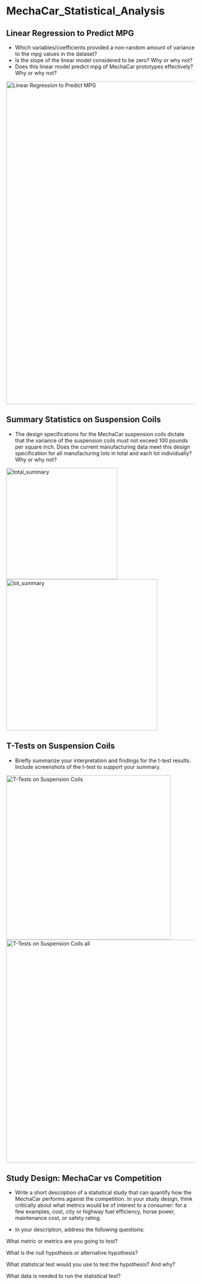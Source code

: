 # MechaCar_Statistical_Analysis

## Linear Regression to Predict MPG

- Which variables/coefficients provided a non-random amount of variance to the mpg values in the dataset?
- Is the slope of the linear model considered to be zero? Why or why not?
- Does this linear model predict mpg of MechaCar prototypes effectively? Why or why not?

<img width="862" alt="Linear Regression to Predict MPG" src="https://user-images.githubusercontent.com/95826875/162326399-48720fc9-f07f-4cbe-91a5-dde88026940a.png">


## Summary Statistics on Suspension Coils

- The design specifications for the MechaCar suspension coils dictate that the variance of the suspension coils must not exceed 100 pounds per square inch. Does the current manufacturing data meet this design specification for all manufacturing lots in total and each lot individually? Why or why not?

<img width="297" alt="total_summary" src="https://user-images.githubusercontent.com/95826875/162326437-d0c9b3ed-0d62-45c8-949d-fb388b8604a2.png">

<img width="404" alt="lot_summary" src="https://user-images.githubusercontent.com/95826875/162326447-c95ff227-4e2e-4fae-a408-5a69b78015ce.png">


## T-Tests on Suspension Coils

- Briefly summarize your interpretation and findings for the t-test results. Include screenshots of the t-test to support your summary.


<img width="439" alt="T-Tests on Suspension Coils" src="https://user-images.githubusercontent.com/95826875/162326506-c52eed5e-8e91-4eaf-a0c1-2394f783ff06.png">

<img width="596" alt="T-Tests on Suspension Coils all" src="https://user-images.githubusercontent.com/95826875/162326516-88576320-8535-4e03-a3b9-821b689e2e5a.png">


## Study Design: MechaCar vs Competition

- Write a short description of a statistical study that can quantify how the MechaCar performs against the competition. In your study design, think critically about what metrics would be of interest to a consumer: for a few examples, cost, city or highway fuel efficiency, horse power, maintenance cost, or safety rating.

- In your description, address the following questions:

 What metric or metrics are you going to test?
 
 What is the null hypothesis or alternative hypothesis?
 
 What statistical test would you use to test the hypothesis? And why?
 
 What data is needed to run the statistical test?
